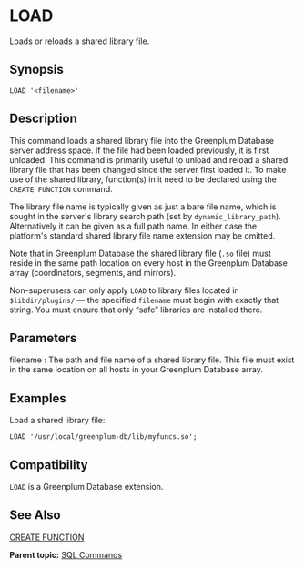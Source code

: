 # LOAD 

Loads or reloads a shared library file.

## Synopsis 

``` {#sql_command_synopsis}
LOAD '<filename>'
```

## Description 

This command loads a shared library file into the Greenplum Database server address space. If the file had been loaded previously, it is first unloaded. This command is primarily useful to unload and reload a shared library file that has been changed since the server first loaded it. To make use of the shared library, function\(s\) in it need to be declared using the `CREATE FUNCTION` command.

The library file name is typically given as just a bare file name, which is sought in the server's library search path (set by `dynamic_library_path`). Alternatively it can be given as a full path name. In either case the platform's standard shared library file name extension may be omitted.

Note that in Greenplum Database the shared library file \(`.so` file\) must reside in the same path location on every host in the Greenplum Database array \(coordinators, segments, and mirrors\).

Non-superusers can only apply `LOAD` to library files located in `$libdir/plugins/` — the specified `filename` must begin with exactly that string. You must ensure that only “safe” libraries are installed there.

## Parameters 

filename
:   The path and file name of a shared library file. This file must exist in the same location on all hosts in your Greenplum Database array.

## Examples 

Load a shared library file:

```
LOAD '/usr/local/greenplum-db/lib/myfuncs.so';
```

## Compatibility 

`LOAD` is a Greenplum Database extension.

## See Also 

[CREATE FUNCTION](CREATE_FUNCTION.html)

**Parent topic:** [SQL Commands](../sql_commands/sql_ref.html)

